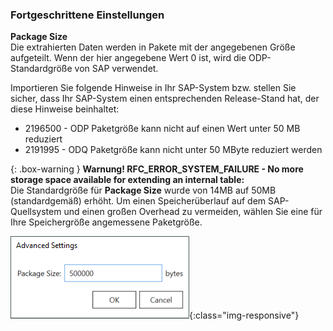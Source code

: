 ### Fortgeschrittene Einstellungen

**Package Size**<br>
Die extrahierten Daten werden in Pakete mit der angegebenen Größe aufgeteilt.
Wenn der hier angegebene Wert 0 ist, wird die ODP-Standardgröße von SAP verwendet.

Importieren Sie folgende Hinweise in Ihr SAP-System bzw. stellen Sie sicher, dass Ihr SAP-System einen entsprechenden Release-Stand hat, der diese Hinweise beinhaltet: <br>
- 2196500 - ODP Paketgröße kann nicht auf einen Wert unter 50 MB reduziert<br>
- 2191995 - ODQ Paketgröße kann nicht unter 50 MByte reduziert werden <br>

{: .box-warning }
**Warnung! RFC_ERROR_SYSTEM_FAILURE - No more storage space available for extending an internal table:** <br> Die Standardgröße für **Package Size** wurde von 14MB auf 50MB (standardgemäß) erhöht. 
Um einen Speicherüberlauf auf dem SAP-Quellsystem und einen großen Overhead zu vermeiden, wählen Sie eine für Ihre Speichergröße angemessene Paketgröße.

![ODP Advanced Settings](/img/content/odp/advanced-settings.png){:class="img-responsive"}

